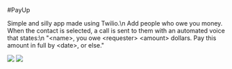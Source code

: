 #PayUp

Simple and silly app made using Twilio.\n
Add people who owe you money. When the contact is selected, a call is sent to them with an automated voice that states:\n
"\<name\>, you owe \<requester\> \<amount\> dollars. Pay this amount in full by \<date\>, or else."


[![](https://dl.dropbox.com/u/5991852/iOS/Payup/payup_table.png)](https://dl.dropbox.com/u/5991852/iOS/Payup/payup_table.png)
[![](https://dl.dropbox.com/u/5991852/iOS/Payup/payup_add.png)](https://dl.dropbox.com/u/5991852/iOS/Payup/payup_add.png)
